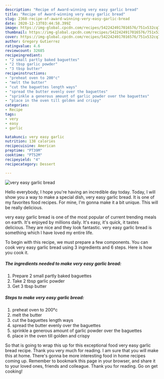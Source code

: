 ```yaml
---
description: "Recipe of Award-winning very easy garlic bread"
title: "Recipe of Award-winning very easy garlic bread"
slug: 2368-recipe-of-award-winning-very-easy-garlic-bread
date: 2020-12-13T03:44:58.399Z
image: https://img-global.cpcdn.com/recipes/5422424917016576/751x532cq70/very-easy-garlic-bread-recipe-main-photo.jpg
thumbnail: https://img-global.cpcdn.com/recipes/5422424917016576/751x532cq70/very-easy-garlic-bread-recipe-main-photo.jpg
cover: https://img-global.cpcdn.com/recipes/5422424917016576/751x532cq70/very-easy-garlic-bread-recipe-main-photo.jpg
author: Gregory Gutierrez
ratingvalue: 4.6
reviewcount: 32685
recipeingredient:
- "2 small partly baked baguettes"
- "2 tbsp garlic powder"
- "3 tbsp butter"
recipeinstructions:
- "preheat oven to 200°c"
- "melt the butter"
- "cut the baguettes length ways"
- "spread the butter evenly over the baguettes"
- "sprinkle a generous amount of garlic powder over the baguettes"
- "place in the oven till golden and crispy"
categories:
- Recipe
tags:
- very
- easy
- garlic

katakunci: very easy garlic 
nutrition: 138 calories
recipecuisine: American
preptime: "PT39M"
cooktime: "PT52M"
recipeyield: "4"
recipecategory: Dessert

---
```



![very easy garlic bread](https://img-global.cpcdn.com/recipes/5422424917016576/751x532cq70/very-easy-garlic-bread-recipe-main-photo.jpg)

Hello everybody, I hope you're having an incredible day today. Today, I will show you a way to make a special dish, very easy garlic bread. It is one of my favorites food recipes. For mine, I'm gonna make it a bit unique. This will be really delicious.

very easy garlic bread is one of the most popular of current trending meals on earth. It's enjoyed by millions daily. It's easy, it's quick, it tastes delicious. They are nice and they look fantastic. very easy garlic bread is something which I have loved my entire life.




To begin with this recipe, we must prepare a few components. You can cook very easy garlic bread using 3 ingredients and 6 steps. Here is how you cook it.

<!--inarticleads1-->

##### The ingredients needed to make very easy garlic bread:

1. Prepare 2 small partly baked baguettes
1. Take 2 tbsp garlic powder
1. Get 3 tbsp butter




<!--inarticleads2-->

##### Steps to make very easy garlic bread:

1. preheat oven to 200°c
1. melt the butter
1. cut the baguettes length ways
1. spread the butter evenly over the baguettes
1. sprinkle a generous amount of garlic powder over the baguettes
1. place in the oven till golden and crispy




So that is going to wrap this up for this exceptional food very easy garlic bread recipe. Thank you very much for reading. I am sure that you will make this at home. There's gonna be more interesting food in home recipes coming up. Remember to bookmark this page in your browser, and share it to your loved ones, friends and colleague. Thank you for reading. Go on get cooking!
